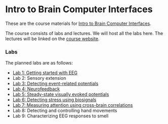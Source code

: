 # Intro to Brain Computer Interfaces

These are the course materials for [Intro to Brain Computer Interfaces](http://neurotechberkeley.org/course_info.html).

The course consists of labs and lectures. We will host all the labs here. The lectures will be linked on the [course website](http://neurotechberkeley.org/course_schedule.html).

### Labs
The planned labs are as follows:

- [Lab 1: Getting started with EEG](http://docs.openbci.com/Tutorials/02-Ganglion_Getting%20Started_Guide)
- Lab 2: Sensory extension
- [Lab 3: Detecting event-related potentials](lab3)
- [Lab 4: Neurofeedback](lab4)
- [Lab 5: Steady-state visually evoked potentials](lab5)
- [Lab 6: Detecting stress using biosignals](lab6)
- [Lab 7: Measuring attention using cross-brain correlations](lab7)
- Lab 8: Detecting and controlling hand movements
- Lab 9: Characterizing EEG responses to smell
